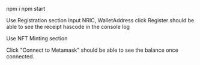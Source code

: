 npm i
npm start


Use Registration section 
    Input NRIC, WalletAddress 
    click Register 
        should be able to see the receipt hascode in the console log 

Use NFT Minting section
    

Click "Connect to Metamask"
    should be able to see the balance once connected.